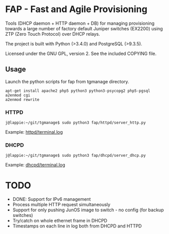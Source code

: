 # FAP - Fast and Agile Provisioning

Tools (DHCP daemon + HTTP daemon + DB) for managing provisioning towards a large number of factory default Juniper switches (EX2200) using ZTP (Zero Touch Protocol) over DHCP relays.

The project is built with Python (>3.4.0) and PostgreSQL (>9.3.5).

Licensed under the GNU GPL, version 2. See the included COPYING file.



## Usage
Launch the python scripts for fap from tgmanage directory.

    apt-get install apache2 php5 python3 python3-psycopg2 php5-pgsql
    a2enmod cgi
    a2enmod rewrite
    


### HTTPD
    j@lappie:~/git/tgmanage$ sudo python3 fap/httpd/server_http.py
    
Example: <a href="httpd/terminal.log">httpd/terminal.log</a>


### DHCPD
    j@lappie:~/git/tgmanage$ sudo python3 fap/dhcpd/server_dhcp.py
    
Example: <a href="dhcpd/terminal.log">dhcpd/terminal.log</a>


# TODO
* DONE: Support for IPv6 management
* Process multiple HTTP request simultaneously
* Support for only pushing JunOS image to switch - no config (for backup switches)
* Try/catch on whole ethernet frame in DHCPD
* Timestamps on each line in log both from DHCPD and HTTPD
